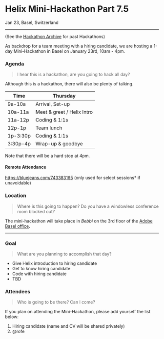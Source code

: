 # Helix Mini-Hackathon Part 7.5

Jan 23, Basel, Switzerland

---

(See the [Hackathon Archive](./README.md) for past Hackathons)

As backdrop for a team meeting with a hiring candidate, we are hosting a 1-day Mini-Hackathon in Basel on January 23rd, 10am - 4pm.

### Agenda

> I hear this is a hackathon, are you going to hack all day?

Although this is a hackathon, there will also be plenty of talking.

| Time     | Thursday                   |
| -------- | -------------------------- |
| 9a-10a   | Arrival, Set-up            |
| 10a-11a  | Meet & greet / Helix Intro |
| 11a-12p  | Coding & 1:1s              |
| 12p-1p   | Team lunch                 |
| 1p-3:30p | Coding & 1:1s              |
| 3:30p-4p | Wrap-up & goodbye          |

Note that there will be a hard stop at 4pm.

#### Remote Attendance

https://bluejeans.com/743383165 (only used for select sessions* if unavoidable)

### Location

> Where is this going to happen? Do you have a windowless conference room blocked out?

The mini-hackathon will take place in _Bebbi_ on the 3rd floor of the [Adobe Basel office](https://goo.gl/maps/mB3bZq5Ptq3X5Y3dA). 

---


### Goal

> What are you planning to accomplish that day?

* Give Helix introduction to hiring candidate
* Get to know hiring candidate
* Code with hiring candidate
* TBD

### Attendees

> Who is going to be there? Can I come?

If you plan on attending the Mini-Hackathon, please add yourself the list below:

1. Hiring candidate (name and CV will be shared privately)
1. @rofe

